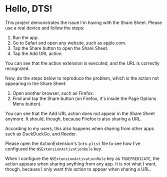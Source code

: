 # Hello, DTS!

This project demonstrates the issue I'm having with the Share Sheet. Please use a real device and follow the steps:

1. Run the app.
2. Go to Safari and open any website, such as apple.com.
3. Tap the Share button to open the Share Sheet.
4. Tap the Add URL action.

You can see that the action extension is executed, and the URL is correctly recognized.

Now, do the steps below to reproduce the problem, which is the action not appearing in the Share Sheet:

1. Open another browser, such as Firefox.
2. Find and tap the Share button (on Firefox, it's inside the Page Options Menu button).

You can see that the Add URL action does not appear in the Share Sheet anymore. It should, though, because Firefox is also sharing a URL.

According to my users, this also happens when sharing from other apps such as DuckDuckGo, and Reeder.

Please open the ActionExtension's `Info.plist` file to see how I've configured the `NSExtensionActivationRule` key.

When I configure the `NSExtensionActivationRule` key as `TRUEPREDICATE`, the action appears when sharing anything from any app. It is not what I want, though, because I only want this action to appear when sharing a URL.